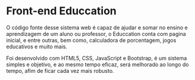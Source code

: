 # Front-end Educcation
O código fonte desse sistema web é capaz de ajudar e somar no ensino e aprendizagem de um aluno ou professor, o Educcation conta com pagina inicial, e entre outras, bem como, calculadora de porcentagem, jogos educativos e muito mais.

Foi desenvolvido com HTML5, CSS, JavaScript e Bootstrap, é um sistema simples e objetivo, e ao mesmo tempo eficaz, será melhorado ao longo do tempo, afim de ficar cada vez mais robusto.
